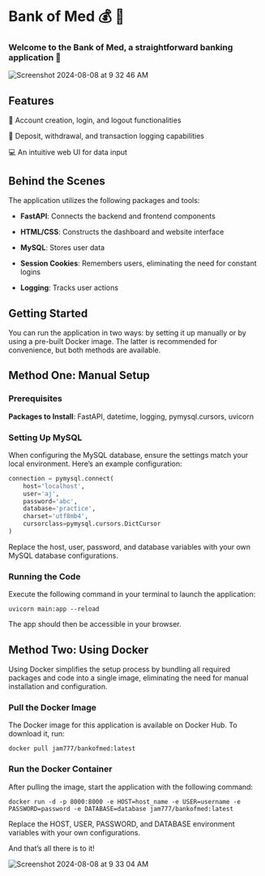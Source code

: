 # Bank of Med 💰 🏦

### Welcome to the Bank of Med, a straightforward banking application 🌇


![Screenshot 2024-08-08 at 9 32 46 AM](https://github.com/user-attachments/assets/6b8bea1d-94fd-4a25-a1a9-178afb489a9b)


## Features
💁  Account creation, login, and logout functionalities

📓  Deposit, withdrawal, and transaction logging capabilities
 
💻  An intuitive web UI for data input

## Behind the Scenes
The application utilizes the following packages and tools:
- **FastAPI**: Connects the backend and frontend components
  
- **HTML/CSS**: Constructs the dashboard and website interface
  
- **MySQL**: Stores user data
  
- **Session Cookies**: Remembers users, eliminating the need for constant logins
  
- **Logging**: Tracks user actions

## Getting Started
You can run the application in two ways: by setting it up manually or by using a pre-built Docker image. The latter is recommended for convenience, but both methods are available.

## Method One: Manual Setup

### Prerequisites
**Packages to Install**: FastAPI, datetime, logging, pymysql.cursors, uvicorn

### Setting Up MySQL
When configuring the MySQL database, ensure the settings match your local environment. Here’s an example configuration:

```python
connection = pymysql.connect(
    host='localhost',
    user='aj',
    password='abc',
    database='practice',
    charset='utf8mb4',
    cursorclass=pymysql.cursors.DictCursor
)
```
Replace the host, user, password, and database variables with your own MySQL database configurations. 


### Running the Code
Execute the following command in your terminal to launch the application:

```shell
uvicorn main:app --reload
```

The app should then be accessible in your browser.

## Method Two: Using Docker

Using Docker simplifies the setup process by bundling all required packages and code into a single image, eliminating the need for manual installation and configuration.

### Pull the Docker Image
The Docker image for this application is available on Docker Hub. To download it, run:

```shell
docker pull jam777/bankofmed:latest
```

### Run the Docker Container
After pulling the image, start the application with the following command:

```shell
docker run -d -p 8000:8000 -e HOST=host_name -e USER=username -e PASSWORD=password -e DATABASE=database jam777/bankofmed:latest
```
Replace the HOST, USER, PASSWORD, and DATABASE environment variables with your own configurations.

And that’s all there is to it!

![Screenshot 2024-08-08 at 9 33 04 AM](https://github.com/user-attachments/assets/f062d6c0-3fec-4ee2-8ba4-6b93ebb94a62)


